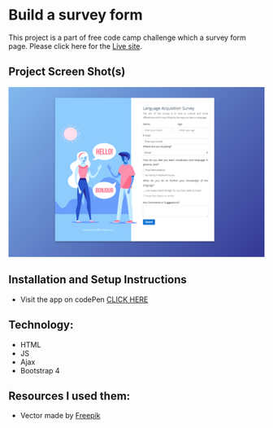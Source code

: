 # Build a survey form
This project is a part of free code camp challenge which a survey form page. Please click here for the [Live site](https://iabrar.github.io/Build-a-Survey-Form-/).

## Project Screen Shot(s)
![](https://github.com/iAbrar/Build-a-Survey-Form-/blob/master/images/Screen%20Shot.png)

## Installation and Setup Instructions
- Visit the app on codePen [CLICK HERE](https://codepen.io/Bero/pen/aKGBmX)


## Technology:
- HTML
- JS
- Ajax
- Bootstrap 4


## Resources I used them:
- Vector made by [Freepik](https://www.freepik.com)